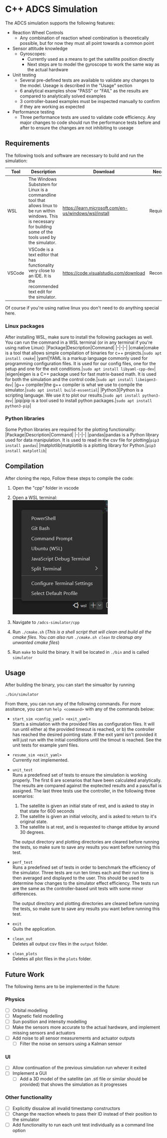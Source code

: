 # C++ ADCS Simulation
The ADCS simulation supports the following features:

- Reaction Wheel Controls
    - Any combination of reaction wheel combination is theoretically possible, but for now they must all point towards a common point
- Sensor attitude knowledge
    - Gyroscopes:
        - Currently used as a means to get the satellite position directly
        - Next steps are to model the gyroscope to work the same way as the actual hardware
- Unit testing
    - Several pre-defined tests are available to validate any changes to the model. Useage is described in the "Usage" section
    - 6 analytical examples show "PASS" or "FAIL" as the results are compared to analytically solved examples
    - 3 controller-based examples must be inspected manually to confirm if they are working as expected
- Performance testing
    - Three performance tests are used to validate code efficiency. Any major changes to code should run the performance tests before and after to ensure the changes are not inhibiting to useage

## Requirements
The following tools and software are necessary to build and run the simulation:

|Tool|Description|Download|Necessity|
|-|-|-|-|
|WSL|The Windows Subststem for Linux is a commandline tool that allows linux to be run within windows. This is necessary for building some of the tools used by the simulator.|https://learn.microsoft.com/en-us/windows/wsl/install|Required|
|VSCode|VSCode is a text editor that has functionality very close to an IDE. It is the recommended text edit for the simulator.|https://code.visualstudio.com/download|Recommeded|

Of course if you're using native linux you don't need to do anything special here.

### Linux packages
After installing WSL, make sure to install the following packages as well. You can run the command in a WSL terminal (or in any terminal if you're using native Linux):
|Package|Description|Command|
|-|-|-|
|cmake|cmake is a tool that allows simple compilation of binaries for c++ projects.|`sudo apt install cmake`|
|yaml|YAML is a markup language commonly used for programming configuration files. It is used for our config files, one for the setup and one for the exit conditions.|`sudo apt install libyaml-cpp-dev`|
|eigen|eigen is a C++ package used for fast matrix-based math. It is used for both the simulation and the control code.|`sudo apt install libeigen3-dev`|
|g++ compiler|the g++ compiler is what we use to compile the simulator.|`sudo apt install build-essential`|
|Python3|Python is a scripting language. We use it to plot our results.|`sudo apt install python3-dev`|
|pip|pip is a tool used to install python packages.|`sudo apt install python3-pip`|

### Python libraries
Some Python libraries are required for the plotting functionality:
|Package|Description|Command|
|-|-|-|
|pandas|pandas is a Python library used for data manipulation. It is used to read in the csv file for plotting|`pip3 install pandas`|
|matplotlib|matplotlib is a plotting library for Python.|`pip3 install matplotlib`|

## Compilation
After cloning the repo, Follow these steps to compile the code:
1. Open the "cpp" folder in vscode
2. Open a WSL terminal:  
   ![Click the little arrow beside the + sign on the far right of the terminal and choose WSL to open the terminal.](https://github.com/queens-satellite-team/adcs/blob/assets/assets/cpp_readme_pictures/open_wsl_terminal.png)

3. Navigate to `/adcs-simulator/cpp`
4. Run `./cmake.sh` (*This is a shell script that will clean and build all the cmake files. You can also run `./cmake.sh clean` to cleanup any unwanted cmake files*)
5. Run `make` to build the binary. It will be located in `./bin` and is called `simulator`

## Usage
After building the binary, you can start the simualtor by running
```
./bin/simulator
```
From there, you can run any of the following commands. For more assitance, you can run `help <command>` with any of the commands below:

- `start_sim <config_yaml> <exit_yaml>`  
  Starts a simulation with the provided files as configuration files. It will run until either a) the  provided timeout is reached, or b) the controller has reached the desired pointing state. If the exit yaml  isn't provided it will just run with the initial coniditions until the timout is reached. See the unit  tests for example yaml files.

- `resume_sim <exit_yaml>`  
  Currently not implemented.

- `unit_test`  
    Runs a predefined set of tests to ensure the simulation is working properly. The first 6 are scenarios that have been calculated analytically. The results are compared against the exptected results and a pass/fail is assigned. The last three tests use the controller, in the following three scenarios:
    1. The satellite is given an initial state of rest, and is asked to stay in that state for 600 seconds
    2. The satellite is given an initial velocity, and is asked to return to it's original state.
    3. The satellite is at rest, and is requested to change attidue by around 30 degrees.  

   The output directory and plotting directories are cleared before running the tests, so make sure to save any results you want before running this test.

- `perf_test`  
  Runs a predefined set of tests in order to benchmark the efficiency of the simulator. Three tests are run ten times each and their run time is then averaged and displayed to the user. This should be used to determine how changes to the simulator effect efficiency. The tests run are the same as the controller-based unit tests with some minor differences.  

  The output directory and plotting directories are cleared before running the tests, so make sure to save any results you want before running this test.

- `exit`  
  Quits the application.

- `clean_out`  
  Deletes all output csv files in the `output` folder.

- `clean_plots`  
  Deletes all plot files in the `plots` folder.

## Future Work
The following items are to be implemented in the future:

### Physics
- [ ] Orbital modelling
- [ ] Magnetic field modelling
- [ ] Sun position and intensity modelling
- [ ] Make the sensors more accurate to the actual hardware, and implement missing sensors and actuators
- [ ] Add noise to all sensor measurements and actuator outputs
  - [ ] Filter the noise on sensors using a Kalman sensor

### UI
- [ ] Allow continuation of the previous simulation run whever it exited
- [ ] Implement a GUI
  - [ ] Add a 3D model of the satellite (an .stl file or similar should be provided) that shows the simulation as it progresses

### Other functionality
- [ ] Explicitly dissalow all invalid timestamp constructors
- [ ] Change the reaction wheels to pass their ID instead of their position to the simulator
- [ ] Add functionality to run each unit test individually as a command line option
